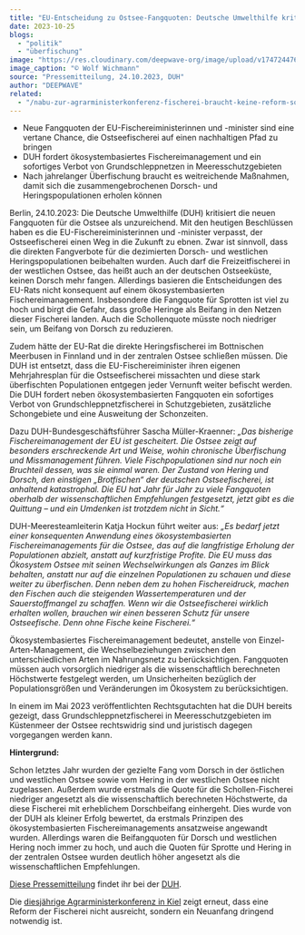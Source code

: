 ```yaml
---
title: "EU-Entscheidung zu Ostsee-Fangquoten: Deutsche Umwelthilfe kritisiert Beschlüsse als unzureichend"
date: 2023-10-25
blogs: 
  - "politik"
  - "überfischung"
image: "https://res.cloudinary.com/deepwave-org/image/upload/v1747244765/deepwave.org/HvitSandBeachLitter_070.jpg"
image_caption: "© Wolf Wichmann"
source: "Pressemitteilung, 24.10.2023, DUH"
author: "DEEPWAVE"
related: 
  - "/nabu-zur-agrarministerkonferenz-fischerei-braucht-keine-reform-sondern-einen-neuanfang/"
---
```


- Neue Fangquoten der EU-Fischereiministerinnen und -minister sind eine vertane Chance, die Ostseefischerei auf einen nachhaltigen Pfad zu bringen
- DUH fordert ökosystembasiertes Fischereimanagement und ein sofortiges Verbot von Grundschleppnetzen in Meeresschutzgebieten
- Nach jahrelanger Überfischung braucht es weitreichende Maßnahmen, damit sich die zusammengebrochenen Dorsch- und Heringspopulationen erholen können

Berlin, 24.10.2023: Die Deutsche Umwelthilfe (DUH) kritisiert die neuen Fangquoten für die Ostsee als unzureichend. Mit den heutigen Beschlüssen haben es die EU-Fischereiministerinnen und -minister verpasst, der Ostseefischerei einen Weg in die Zukunft zu ebnen. Zwar ist sinnvoll, dass die direkten Fangverbote für die dezimierten Dorsch- und westlichen Heringspopulationen beibehalten wurden. Auch darf die Freizeitfischerei in der westlichen Ostsee, das heißt auch an der deutschen Ostseeküste, keinen Dorsch mehr fangen. Allerdings basieren die Entscheidungen des EU-Rats nicht konsequent auf einem ökosystembasierten Fischereimanagement. Insbesondere die Fangquote für Sprotten ist viel zu hoch und birgt die Gefahr, dass große Heringe als Beifang in den Netzen dieser Fischerei landen. Auch die Schollenquote müsste noch niedriger sein, um Beifang von Dorsch zu reduzieren.

Zudem hätte der EU-Rat die direkte Heringsfischerei im Bottnischen Meerbusen in Finnland und in der zentralen Ostsee schließen müssen. Die DUH ist entsetzt, dass die EU-Fischereiminister ihren eigenen Mehrjahresplan für die Ostseefischerei missachten und diese stark überfischten Populationen entgegen jeder Vernunft weiter befischt werden. Die DUH fordert neben ökosystembasierten Fangquoten ein sofortiges Verbot von Grundschleppnetzfischerei in Schutzgebieten, zusätzliche Schongebiete und eine Ausweitung der Schonzeiten.

Dazu DUH-Bundesgeschäftsführer Sascha Müller-Kraenner: _„Das bisherige Fischereimanagement der EU ist gescheitert. Die Ostsee zeigt auf besonders erschreckende Art und Weise, wohin chronische Überfischung und Missmanagement führen. Viele Fischpopulationen sind nur noch ein Bruchteil dessen, was sie einmal waren. Der Zustand von Hering und Dorsch, den einstigen „Brotfischen“ der deutschen Ostseefischerei, ist anhaltend katastrophal. Die EU hat Jahr für Jahr zu viele Fangquoten oberhalb der wissenschaftlichen Empfehlungen festgesetzt, jetzt gibt es die Quittung – und ein Umdenken ist trotzdem nicht in Sicht.“_

DUH-Meeresteamleiterin Katja Hockun führt weiter aus: _„Es bedarf jetzt einer konsequenten Anwendung eines ökosystembasierten Fischereimanagements für die Ostsee, das auf die langfristige Erholung der Populationen abzielt, anstatt auf kurzfristige Profite. Die EU muss das Ökosystem Ostsee mit seinen Wechselwirkungen als Ganzes im Blick behalten, anstatt nur auf die einzelnen Populationen zu schauen und diese weiter zu überfischen. Denn neben dem zu hohen Fischereidruck, machen den Fischen auch die steigenden Wassertemperaturen und der Sauerstoffmangel zu schaffen. Wenn wir die Ostseefischerei wirklich erhalten wollen, brauchen wir einen besseren Schutz für unsere Ostseefische. Denn ohne Fische keine Fischerei.“_

Ökosystembasiertes Fischereimanagement bedeutet, anstelle von Einzel-Arten-Management, die Wechselbeziehungen zwischen den unterschiedlichen Arten im Nahrungsnetz zu berücksichtigen. Fangquoten müssen auch vorsorglich niedriger als die wissenschaftlich berechneten Höchstwerte festgelegt werden, um Unsicherheiten bezüglich der Populationsgrößen und Veränderungen im Ökosystem zu berücksichtigen.

In einem im Mai 2023 veröffentlichten Rechtsgutachten hat die DUH bereits gezeigt, dass Grundschleppnetzfischerei in Meeresschutzgebieten im Küstenmeer der Ostsee rechtswidrig sind und juristisch dagegen vorgegangen werden kann.

**Hintergrund:**

Schon letztes Jahr wurden der gezielte Fang vom Dorsch in der östlichen und westlichen Ostsee sowie vom Hering in der westlichen Ostsee nicht zugelassen. Außerdem wurde erstmals die Quote für die Schollen-Fischerei niedriger angesetzt als die wissenschaftlich berechneten Höchstwerte, da diese Fischerei mit erheblichem Dorschbeifang einhergeht. Dies wurde von der DUH als kleiner Erfolg bewertet, da erstmals Prinzipen des ökosystembasierten Fischereimanagements ansatzweise angewandt wurden. Allerdings waren die Beifangquoten für Dorsch und westlichen Hering noch immer zu hoch, und auch die Quoten für Sprotte und Hering in der zentralen Ostsee wurden deutlich höher angesetzt als die wissenschaftlichen Empfehlungen.

[Diese Pressemitteilung](https://www.duh.de/presse/pressemitteilungen/pressemitteilung/eu-entscheidung-zu-ostsee-fangquoten-deutsche-umwelthilfe-kritisiert-beschluesse-als-unzureichend/) findet ihr bei der [DUH](https://www.duh.de/).

Die [diesjährige Agrarministerkonferenz in Kiel](https://www.deepwave.org/nabu-zur-agrarministerkonferenz-fischerei-braucht-keine-reform-sondern-einen-neuanfang/) zeigt erneut, dass eine Reform der Fischerei nicht ausreicht, sondern ein Neuanfang dringend notwendig ist.
